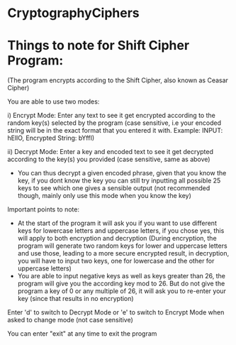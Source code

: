 # CryptographyCiphers

# **Things to note for Shift Cipher Program:**

  (The program encrypts according to the Shift Cipher, also known as Ceasar Cipher)

   You are able to use two modes: 
  
  i) Encrypt Mode: Enter any text to see it get encrypted according to the random key(s) selected by the program (case sensitive, i.e your encoded string will be in the exact                          format that you entered it with. Example: INPUT: hEllO, Encrypted String: bYffI)
  
  ii) Decrypt Mode: Enter a key and encoded text to see it get decrypted according to the key(s) you provided (case sensitive, same as above)

  - You can thus decrypt a given encoded phrase, given that you know the key, if you dont know the key you can still try inputting all possible 25 keys to see which one gives a         sensible output (not recommended though, mainly only use this mode when you know the key)

Important points to note:

  - At the start of the program it will ask you if you want to use different keys for lowercase letters and uppercase letters, if you chose yes, this will apply to both encryption      and decryption (During encryption, the program will generate two random keys for lower and uppercase letters and use those, leading to a more secure encrypted result, in            decryption, you will have to input two keys, one for lowercase and the other for uppercase letters)
  - You are able to input negative keys as well as keys greater than 26, the program will give you the according key mod to 26. But do not give the program a key of 0 or any multiple of 26, it will ask you to re-enter your key (since that results in no encryption)
  
  Enter 'd' to switch to Decrypt Mode or 'e' to switch to Encrypt Mode when asked to change mode (not case sensitive)
  
  You can enter "exit" at any time to exit the program

